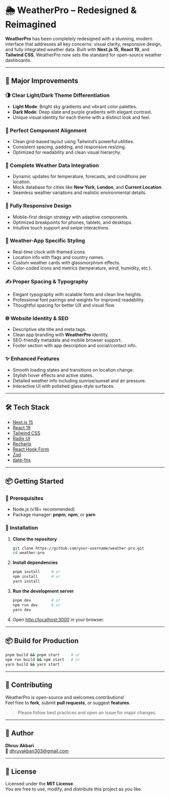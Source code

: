 # 🌦️ WeatherPro – Redesigned & Reimagined

**WeatherPro** has been completely redesigned with a stunning, modern interface that addresses all key concerns: visual clarity, responsive design, and fully integrated weather data. Built with **Next.js 15**, **React 19**, and **Tailwind CSS**, WeatherPro now sets the standard for open-source weather dashboards.

---

## 🚀 Major Improvements

### 🌗 Clear Light/Dark Theme Differentiation
- **Light Mode**: Bright sky gradients and vibrant color palettes.
- **Dark Mode**: Deep slate and purple gradients with elegant contrast.
- Unique visual identity for each theme with a distinct look and feel.

### 🧩 Perfect Component Alignment
- Clean grid-based layout using Tailwind’s powerful utilities.
- Consistent spacing, padding, and responsive resizing.
- Optimized for readability and clean visual hierarchy.

### 🔄 Complete Weather Data Integration
- Dynamic updates for temperature, forecasts, and conditions per location.
- Mock database for cities like **New York**, **London**, and **Current Location**.
- Seamless weather variations and realistic environmental details.

### 📱 Fully Responsive Design
- Mobile-first design strategy with adaptive components.
- Optimized breakpoints for phones, tablets, and desktops.
- Intuitive touch support and swipe interactions.

### 🎨 Weather-App Specific Styling
- Real-time clock with themed icons.
- Location info with flags and country names.
- Custom weather cards with glassmorphism effects.
- Color-coded icons and metrics (temperature, wind, humidity, etc.).

### ✍️ Proper Spacing & Typography
- Elegant typography with scalable fonts and clean line heights.
- Professional font pairings and weights for improved readability.
- Thoughtful spacing for better UX and visual flow.

### 🌐 Website Identity & SEO
- Descriptive site title and meta tags.
- Clean app branding with **WeatherPro** identity.
- SEO-friendly metadata and mobile browser support.
- Footer section with app description and social/contact info.

### ✨ Enhanced Features
- Smooth loading states and transitions on location change.
- Stylish hover effects and active states.
- Detailed weather info including sunrise/sunset and air pressure.
- Interactive UI with polished glass-style surfaces.

---

## 🛠 Tech Stack

- [Next.js 15](https://nextjs.org/)
- [React 19](https://react.dev/)
- [Tailwind CSS](https://tailwindcss.com/)
- [Radix UI](https://www.radix-ui.com/)
- [Recharts](https://recharts.org/)
- [React Hook Form](https://react-hook-form.com/)
- [Zod](https://zod.dev/)
- [date-fns](https://date-fns.org/)

---

## 📦 Getting Started

### 🔧 Prerequisites

- Node.js (v18+ recommended)
- Package manager: **pnpm**, **npm**, or **yarn**

### 🚀 Installation

1. **Clone the repository**
   ```bash
   git clone https://github.com/your-username/weather-pro.git
   cd weather-pro
   ```

2. **Install dependencies**
   ```bash
   pnpm install     # or
   npm install      # or
   yarn install
   ```

3. **Run the development server**
   ```bash
   pnpm dev         # or
   npm run dev      # or
   yarn dev
   ```

4. Open [http://localhost:3000](http://localhost:3000) in your browser.

---

## 📦 Build for Production

```bash
pnpm build && pnpm start     # or
npm run build && npm start   # or
yarn build && yarn start
```

---

## 🤝 Contributing

WeatherPro is open-source and welcomes contributions!  
Feel free to **fork**, submit **pull requests**, or suggest **features**.

> Please follow best practices and open an issue for major changes.

---

## 👤 Author

**Dhruv Akbari**  
📧 [dhruvakbari303@gmail.com](mailto:dhruvakbari303@gmail.com)

---

## 📄 License

Licensed under the **MIT License**.  
You are free to use, modify, and distribute this project as you like.
